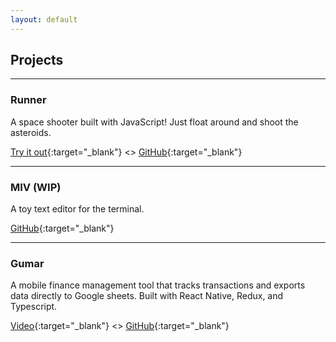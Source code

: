 ```yaml
---
layout: default
---
```


## **Projects**

---

### Runner

A space shooter built with JavaScript! Just float around and shoot the asteroids.

[Try it out](https://spacey-space-space.netlify.app/){:target="\_blank"}
<>
[GitHub](https://github.com/esmoradian/runner){:target="\_blank"}

---

### MIV (WIP)

A toy text editor for the terminal.

[GitHub](https://github.com/esmoradian/miv){:target="\_blank"}

---

### Gumar

A mobile finance management tool that tracks transactions and exports data directly to Google sheets. Built with React Native, Redux, and Typescript.

[Video](https://vimeo.com/711234278){:target="\_blank"} <>
[GitHub](https://github.com/esmoradian/gumar){:target="\_blank"}
